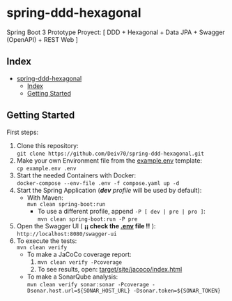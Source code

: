 # spring-ddd-hexagonal
Spring Boot 3 Prototype Proyect: [ DDD + Hexagonal + Data JPA + Swagger (OpenAPI) + REST Web ]

## Index
<!-- TOC -->
* [spring-ddd-hexagonal](#spring-ddd-hexagonal)
  * [Index](#index)
  * [Getting Started](#getting-started)
<!-- TOC -->

## Getting Started

First steps:
1. Clone this repository:  
    ```git clone https://github.com/Deiv70/spring-ddd-hexagonal.git```  
2. Make your own Environment file from the [example.env](example.env) template:  
    ```cp example.env .env```  
3. Start the needed Containers with Docker:  
    ```docker-compose --env-file .env -f compose.yaml up -d```  
4. Start the Spring Application (_**dev** profile_ will be used by default):
    - With Maven:  
        ```mvn clean spring-boot:run```  
      - To use a different profile, append `-P [ dev | pre | pro ]`:  
        ```mvn clean spring-boot:run -P pre```  
5. Open the Swagger UI ( **¡¡ check the [.env](.env) file !!** ):  
    ```http://localhost:8080/swagger-ui```  
6. To execute the tests:  
    ```mvn clean verify```  
    - To make a JaCoCo coverage report:  
        1. ```mvn clean verify -Pcoverage```  
        2. To see results, open: [target/site/jacoco/index.html](target/site/jacoco/index.html)  
    - To make a SonarQube analysis:  
        ```mvn clean verify sonar:sonar -Pcoverage -Dsonar.host.url=${SONAR_HOST_URL} -Dsonar.token=${SONAR_TOKEN}```  
